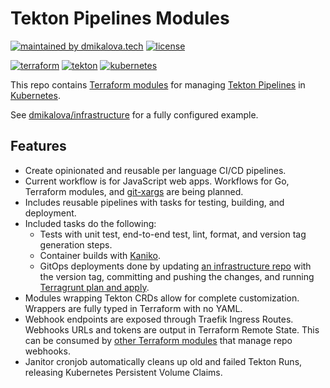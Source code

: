 # Tekton Pipelines Modules

[![maintained by dmikalova.tech](https://img.shields.io/static/v1?&color=ccff90&label=maintained%20by&labelColor=424242&logo=&logoColor=fff&message=dmikalova.tech&&style=flat-square)](https://www.terraform.io/)
[![license](https://img.shields.io/static/v1?&color=e9e9e9&label=license&labelColor=424242&logo=&logoColor=fff&message=apache&&style=flat-square)](LICENSE)

[![terraform](https://img.shields.io/static/v1?&color=844fba&label=%20&labelColor=424242&logo=terraform&logoColor=fff&message=terraform&&style=flat-square)](https://www.terraform.io/)
[![tekton](https://img.shields.io/static/v1?&color=fd495c&label=%20&labelColor=424242&logo=tekton&logoColor=fff&message=tekton&&style=flat-square)](https://www.kubernetes.io/)
[![kubernetes](https://img.shields.io/static/v1?&color=326ce5&label=%20&labelColor=424242&logo=kubernetes&logoColor=fff&message=kubernetes&&style=flat-square)](https://www.kubernetes.io/)

This repo contains [Terraform modules](https://www.terraform.io/docs/language/modules/index.html) for managing [Tekton Pipelines](https://tekton.dev/) in [Kubernetes](https://kubernetes.io/).

See [dmikalova/infrastructure](https://gitlab.com/dmikalova/infrastructure/-/blob/main/digitalocean/e91e63/services/tekton/workflows/terragrunt.hcl) for a fully configured example.

## Features

- Create opinionated and reusable per language CI/CD pipelines.
- Current workflow is for JavaScript web apps. Workflows for Go, Terraform modules, and [git-xargs](https://github.com/gruntwork-io/git-xargs) are being planned.
- Includes reusable pipelines with tasks for testing, building, and deployment.
- Included tasks do the following:
  - Tests with unit test, end-to-end test, lint, format, and version tag generation steps.
  - Container builds with [Kaniko](https://github.com/GoogleContainerTools/kaniko).
  - GitOps deployments done by updating [an infrastructure repo](https://gitlab.com/dmikalova/infrastructure/-/commit/2b2eb3eb3f58fd475310f89efb59a067775ac5b4) with the version tag, committing and pushing the changes, and running [Terragrunt plan and apply](https://terragrunt.gruntwork.io/).
- Modules wrapping Tekton CRDs allow for complete customization. Wrappers are fully typed in Terraform with no YAML.
- Webhook endpoints are exposed through Traefik Ingress Routes. Webhooks URLs and tokens are output in Terraform Remote State. This can be consumed by [other Terraform modules](https://gitlab.com/e91e63/terraform-gitlab-projects/-/tree/main/modules/webhooks) that manage repo webhooks.
- Janitor cronjob automatically cleans up old and failed Tekton Runs, releasing Kubernetes Persistent Volume Claims.
